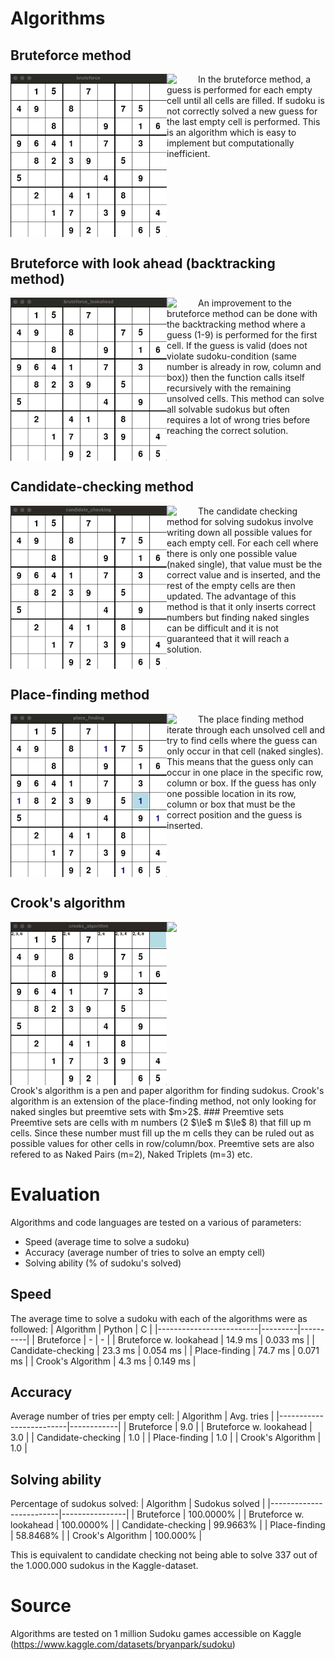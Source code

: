 # Algorithms

## Bruteforce method
<img align="left" width="250" src="https://github.com/PontusHovb/Sudoku/blob/master/GIFs/bruteforce.gif"/>
<img align="left" width="50" src="https://github.com/PontusHovb/Sudoku/assets/67122081/5818307d-976f-4cfc-9ad9-cf1ef711ceb1"/>
In the bruteforce method, a guess is performed for each empty cell until all cells are filled. If sudoku is not correctly solved a new guess for the last empty cell is performed. This is an algorithm which is easy to implement but computationally inefficient.
<br clear="all"/>

## Bruteforce with look ahead (backtracking method)
<img align="left" width="250" src="https://github.com/PontusHovb/Sudoku/blob/master/GIFs/bruteforce_lookahead.gif"/>
<img align="left" width="50" src="https://github.com/PontusHovb/Sudoku/assets/67122081/5818307d-976f-4cfc-9ad9-cf1ef711ceb1"/>
An improvement to the bruteforce method can be done with the backtracking method where a guess (1-9) is performed for the first cell. If the guess is valid (does not violate sudoku-condition (same number is already in row, column and box)) then the function calls itself recursively with the remaining unsolved cells. This method can solve all solvable sudokus but often requires a lot of wrong tries before reaching the correct solution.
<br clear="all"/>

## Candidate-checking method
<img align="left" width="250" src="https://github.com/PontusHovb/Sudoku/blob/master/GIFs/candidate_checking.gif"/>
<img align="left" width="50" src="https://github.com/PontusHovb/Sudoku/assets/67122081/5818307d-976f-4cfc-9ad9-cf1ef711ceb1"/>
The candidate checking method for solving sudokus involve writing down all possible values for each empty cell. For each cell where there is only one possible value (naked single), that value must be the correct value and is inserted, and the rest of the empty cells are then updated. The advantage of this method is that it only inserts correct numbers but finding naked singles can be difficult and it is not guaranteed that it will reach a solution.
<br clear="all"/>

## Place-finding method
<img align="left" width="250" src="https://github.com/PontusHovb/Sudoku/blob/master/GIFs/place_finding.gif"/>
<img align="left" width="50" src="https://github.com/PontusHovb/Sudoku/assets/67122081/5818307d-976f-4cfc-9ad9-cf1ef711ceb1"/>
The place finding method iterate through each unsolved cell and try to find cells where the guess can only occur in that cell (naked singles). This means that the guess only can occur in one place in the specific row, column or box. If the guess has only one possible location in its row, column or box that must be the correct position and the guess is inserted.
<br clear="all"/>

## Crook's algorithm
<img align="left" width="250" src="https://github.com/PontusHovb/Sudoku/blob/master/GIFs/crooks_algorithm.gif"/>
<img align="left" width="50" src="https://github.com/PontusHovb/Sudoku/assets/67122081/5818307d-976f-4cfc-9ad9-cf1ef711ceb1"/>
<br clear="all"/>
Crook's algorithm is a pen and paper algorithm for finding sudokus. Crook's algorithm is an extension of the place-finding method, not only looking for naked singles but preemtive sets with $m>2$.
### Preemtive sets
Preemtive sets are cells with m numbers (2 $\le$ m $\le$ 8) that fill up m cells. Since these number must fill up the m cells they can be ruled out as possible values for other cells in row/column/box. Preemtive sets are also refered to as Naked Pairs (m=2), Naked Triplets (m=3) etc.  
<br clear="all"/>

# Evaluation 
Algorithms and code languages are tested on a various of parameters:
- Speed (average time to solve a sudoku)
- Accuracy (average number of tries to solve an empty cell)
- Solving ability (% of sudoku's solved)

## Speed
The average time to solve a sudoku with each of the algorithms were as followed:
| Algorithm               | Python  | C        |
|-------------------------|---------|----------|
| Bruteforce              | -       | -        |
| Bruteforce w. lookahead | 14.9 ms | 0.033 ms |
| Candidate-checking      | 23.3 ms | 0.054 ms |
| Place-finding           | 74.7 ms | 0.071 ms |
| Crook's Algorithm       | 4.3 ms  | 0.149 ms |

## Accuracy
Average number of tries per empty cell:
| Algorithm               | Avg. tries |
|-------------------------|------------|
| Bruteforce              | 9.0        |
| Bruteforce w. lookahead | 3.0        |
| Candidate-checking      | 1.0        |
| Place-finding           | 1.0        |
| Crook's Algorithm       | 1.0        |

## Solving ability
Percentage of sudokus solved:
| Algorithm               | Sudokus solved |
|-------------------------|----------------|
| Bruteforce              | 100.0000%      |
| Bruteforce w. lookahead | 100.0000%      |
| Candidate-checking      | 99.9663%       |
| Place-finding           | 58.8468%       |
| Crook's Algorithm       | 100.000%       |

This is equivalent to candidate checking not being able to solve 337 out of the 1.000.000 sudokus in the Kaggle-dataset.

# Source
Algorithms are tested on 1 million Sudoku games accessible on Kaggle (https://www.kaggle.com/datasets/bryanpark/sudoku)